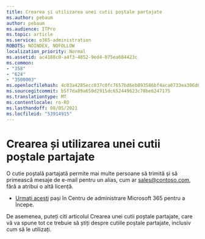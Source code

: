 ```yaml
---
title: Crearea și utilizarea unei cutii poștale partajate
ms.author: pebaum
author: pebaum
ms.audience: ITPro
ms.topic: article
ms.service: o365-administration
ROBOTS: NOINDEX, NOFOLLOW
localization_priority: Normal
ms.assetid: ac4188c0-a4f3-4852-9ed4-075ea684423c
ms.common:
- "358"
- "624"
- "3500003"
ms.openlocfilehash: 4c03a4285ecc837c0fc7657bd6eb893586bf4aca0733ea306d6f6c783ff402d6
ms.sourcegitcommit: b5f7da89a650d2915dc652449623c78be6247175
ms.translationtype: MT
ms.contentlocale: ro-RO
ms.lasthandoff: 08/05/2021
ms.locfileid: "53914915"
---
```

# <a name="create-and-use-a-shared-mailbox"></a>Crearea și utilizarea unei cutii poștale partajate

O cutie poștală partajată permite mai multe persoane să trimită și să primească mesaje de e-mail pentru un alias, cum ar sales@contoso.com, fără a atribui o altă licență.
  
- [Urmați acești](https://portal.office.com/AdminPortal/Home#/AssistedGuide/addemailoptions) pași în Centru de administrare Microsoft 365 pentru a începe. 

De asemenea, [](https://docs.microsoft.com/microsoft-365/admin/email/create-a-shared-mailbox) puteți citi articolul Crearea unei cutii poștale partajate, care vă va spune tot ce trebuie să știți despre cutiile poștale partajate, inclusiv cum să le utilizați.
  